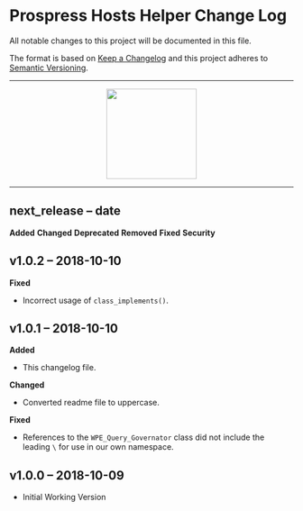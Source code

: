 # Prospress Hosts Helper Change Log

All notable changes to this project will be documented in this file.

The format is based on [Keep a Changelog](http://keepachangelog.com/) and this project adheres to [Semantic Versioning](http://semver.org/).

<hr>
<p align="center">
    <img src="https://cloud.githubusercontent.com/assets/235523/11986380/bb6a0958-a983-11e5-8e9b-b9781d37c64a.png" width="160">
</p>
<hr>

## next_release &ndash; date

**Added**
**Changed**
**Deprecated**
**Removed**
**Fixed**
**Security**

## v1.0.2 &ndash; 2018-10-10

**Fixed**
* Incorrect usage of `class_implements()`.

## v1.0.1 &ndash; 2018-10-10

**Added**
* This changelog file.

**Changed**
* Converted readme file to uppercase.

**Fixed**
* References to the `WPE_Query_Governator` class did not include the leading `\` for use in our own namespace.

## v1.0.0 &ndash; 2018-10-09

* Initial Working Version
